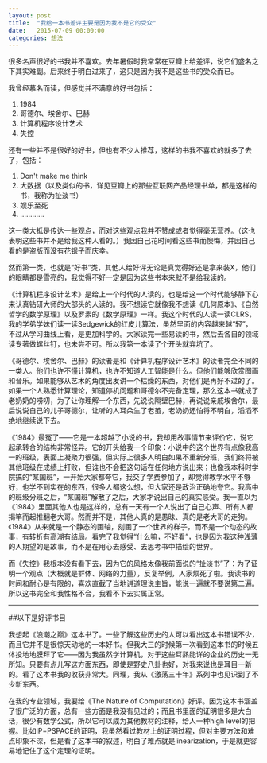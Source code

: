 ```yaml
---
layout: post
title:  "我给一本书差评主要是因为我不是它的受众"
date:   2015-07-09 00:00:00
categories: 想法
---
```


很多名声很好的书我并不喜欢。去年暑假时我常常在豆瓣上给差评，说它们盛名之下其实难副。后来终于明白过来了，这只是因为我不是这些书的受众而已。

我曾经慕名而读，但感觉并不满意的好书包括：

1. 1984
2. 哥德尔、埃舍尔、巴赫
3. 计算机程序设计艺术
4. 失控

还有一些并不是很好的好书，但也有不少人推荐，这样的书我不喜欢的就多了去了，包括：

1. Don't make me think
2. 大数据（以及类似的书，详见豆瓣上的那些互联网产品经理书单，都是这样的书，我称为扯淡书）
3. 娱乐至死
4. …………

这一类大抵是传达一些观点，而对这些观点我并不赞成或者觉得毫无营养。（这也表明这些书并不是给我这种人看的。）我因自己花时间看这些书而懊悔，并因自己看的是盗版而没有花银子而庆幸。

然而第一类，也就是“好书”类，其他人给好评无论是真觉得好还是拿来装X，他们的眼睛都是雪亮的，我觉得不好一定是因为这些书本来就不是给我读的。

《计算机程序设计艺术》是给上一个时代的人读的，也是给这一个时代能够静下心来认真钻研大师的大部头的人读的。我不想读它就像我不想读《几何原本》、《自然哲学的数学原理》以及罗素的《数学原理》一样。我这个时代的人读一读CLRS，我的学弟学妹们读一读Sedgewick的红皮儿算法，虽然里面的内容越来越“轻”，不过从学习曲线上看，是更加科学的。大家读完一些易读的书，然后去各自的领域读专著做螺丝钉，也未尝不可。所以我第一本读了个开头就弃坑了。

《哥德尔、埃舍尔、巴赫》的读者是和《计算机程序设计艺术》的读者完全不同的一类人。他们也许不懂计算机，也许不知道人工智能是什么。但他们能够欣赏图画和音乐。如果能够从艺术的角度出发讲一个枯燥的东西，对他们是再好不过的了。如果一个人熟悉计算理论，知道停机问题和哥德尔不完备定理，那么这本书就成了老奶奶的唠叨，为了让你理解一个东西，先说说隔壁巴赫，再说说亲戚埃舍尔，最后说说自己的儿子哥德尔，让听的人耳朵生了老茧，老奶奶还怕将不明白，滔滔不绝地继续说下去。

《1984》最冤了——它是一本超越了小说的书，我却用故事情节来评价它，说它起承转合的结构非常怪异。它的开头给我一个印象：小说中的这个世界有点像我高一的班级，表面上凝聚力很强，但实际上很多人明白如果不重新分班，我们终将被其他班级在成绩上打败，但谁也不会把这句话在任何地方说出来；也像我本科时学院搞的“某国班”，一开始大家都夸它，我交了学费参加了，却觉得教学水平不够好，也学不到实在的东西，很多人都这么想，但大家还是政治正确地夸它。我高中的班级分班之后，“某国班”解散了之后，大家才说出自己的真实感受。我一直以为《1984》里面其他人也是这样的，总有一天有一个人说出了自己心声、所有人都揭竿而起推翻老大哥。然而并不是，其他人真的是愚昧、真的是老大哥的走狗。《1984》从来就是一个静态的画轴，刻画了一个世界的样子，而不是一个动态的故事，有转折有高潮有结局。看完了我觉得“什么嘛，不好看”，也是因为我这种浅薄的人期望的是故事，而不是在用心去感受、去思考书中描绘的世界。

而《失控》我根本没有看下去，因为它的风格太像我前面说的“扯淡书”了：为了证明一个观点（大概就是群体、网络的力量），反复举例，人家烦死了啦。我读书的时间和耐心是有限的，喜欢直截了当地讲道理说主旨，能说一遍就不要说第二遍。所以这书完全和我性格不合，我看不下去实属正常。

-------

##以下是好评书目

我想起《浪潮之巅》这本书了。一些了解这些历史的人可以看出这本书错误不少，而且它并不是很惊天动地的一本好书。但我大三的时候第一次看到这本书的时候五体投地地膜拜了它——因为我虽然学计算机，对于这些耳熟能详的企业的历史一无所知。只要有点儿写这方面东西，即使是野史八卦也好，对我来说也是耳目一新的。看了这本书我的收获非常大。同理，我从《激荡三十年》系列中也见识到了不少新东西。

在我的专业领域，我要给《The Nature of Computation》好评。因为这本书涵盖了很广泛的方面，总有一些方面是我没有见过的；而且书里面的证明很多是大白话，很少有数学公式，所以它可以成为其他教材的注释，给人一种high level的把握。比如IP=PSPACE的证明，我虽然看过教材上的证明过程，但对主要方法和难点印象不深，但是看了这本书的叙述，明白了难点就是linearization，于是就更容易地记住了这个定理的证明。